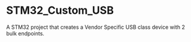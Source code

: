 # STM32_Custom_USB
A STM32 project that creates a Vendor Specific USB class device with 2 bulk endpoints.

